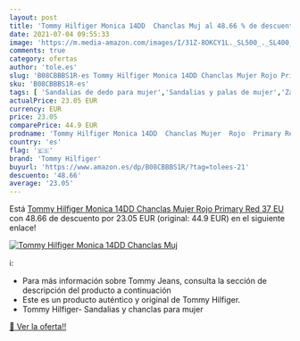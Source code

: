 ```yaml
---
layout: post
title: 'Tommy Hilfiger Monica 14DD  Chanclas Muj al 48.66 % de descuento'
date: 2021-07-04 09:55:33
image: 'https://m.media-amazon.com/images/I/31Z-8OKCY1L._SL500_._SL400_.jpg'
comments: true
category: ofertas
author: 'tole.es'
slug: 'B08CBBBS1R-es Tommy Hilfiger Monica 14DD Chanclas Mujer Rojo Primary Red...'
sku: 'B08CBBBS1R-es'
tags: [ 'Sandalias de dedo para mujer','Sandalias y palas de mujer','Zapatos','Zapatos para mujer','Zapatos y complementos','chanclas','tommy hilfiger', ]
actualPrice: 23.05 EUR
currency: EUR
price: 23.05
comparePrice: 44.9 EUR
prodname: 'Tommy Hilfiger Monica 14DD  Chanclas Mujer  Rojo  Primary Red   37 EU'
country: 'es'
flag: '🇪🇸'
brand: 'Tommy Hilfiger'
buyurl: 'https://www.amazon.es/dp/B08CBBBS1R/?tag=tolees-21'
descuento: '48.66'
average: '23.05'
---
```


Está [Tommy Hilfiger Monica 14DD  Chanclas Mujer  Rojo  Primary Red   37 EU](https://www.amazon.es/dp/B08CBBBS1R/?tag=tolees-21) con 48.66 de descuento por 23.05 EUR (original: 44.9 EUR) en el siguiente enlace!

[![Tommy Hilfiger Monica 14DD  Chanclas Muj](https://m.media-amazon.com/images/I/31Z-8OKCY1L._SL500_._SL400_.jpg)](https://www.amazon.es/dp/B08CBBBS1R/?tag=tolees-21)

ℹ️:

- Para más información sobre Tommy Jeans, consulta la sección de descripción del producto a continuación
- Este es un producto auténtico y original de Tommy Hilfiger.
- Tommy Hilfiger- Sandalias y chanclas para mujer

[🛒 Ver la oferta!!](https://www.amazon.es/dp/B08CBBBS1R/?tag=tolees-21)
